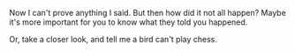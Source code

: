 Now I can't prove anything I said. But then how did it not all happen? Maybe it's more important for you to know what they told you happened.

Or, take a closer look, and tell me a bird can't play chess.